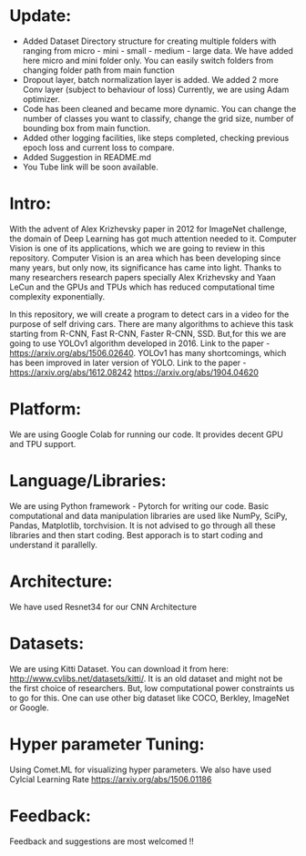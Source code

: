 # Update:  
- Added Dataset Directory structure for creating multiple folders with ranging from micro - mini - small - medium - large data. We have added here micro and mini folder only. You can easily switch folders from changing folder path from main function
- Dropout layer, batch normalization layer is added. We added 2 more Conv layer (subject to behaviour of loss) Currently, we are using Adam optimizer. 
- Code has been cleaned and became more dynamic. You can change the number of classes you want to classify, change the grid size,      number of bounding box from main function.
- Added other logging facilities, like steps completed, checking previous epoch loss and current loss to compare.
- Added Suggestion in README.md
- You Tube link will be soon available.

# Intro:
With the advent of Alex Krizhevsky paper in 2012 for ImageNet challenge, the domain of Deep Learning has got much attention needed to it.
Computer Vision is one of its applications, which we are going to review in this repository.
Computer Vision is an area which has been developing since many years, but only now, its significance has came into light. Thanks to many researchers research papers specially Alex Krizhevsky and Yaan LeCun and the GPUs and TPUs which has reduced computational time complexity exponentially.

In this repository, we will create a program to detect cars in a video for the purpose of self driving cars. There are many algorithms to achieve this task starting from R-CNN, Fast R-CNN, Faster R-CNN, SSD. But,for this we are going to use YOLOv1 algorithm developed in 2016. Link to the paper - https://arxiv.org/abs/1506.02640. 
YOLOv1 has many shortcomings, which has been improved in later version of YOLO. Link to the paper - https://arxiv.org/abs/1612.08242 https://arxiv.org/abs/1904.04620


# Platform: 
We are using Google Colab for running our code. It provides decent GPU and TPU support.

# Language/Libraries:
We are using Python framework - Pytorch  for writing our code. Basic computational and data manipulation libraries are used like NumPy, SciPy, Pandas, Matplotlib, torchvision. It is not advised to go through all these libraries and then start coding. Best apporach is to start coding and understand it parallelly.

# Architecture:
We have used Resnet34 for our CNN Architecture

# Datasets:
We are using Kitti Dataset. You can download it from here: http://www.cvlibs.net/datasets/kitti/. It is an old dataset and might not be the first choice of researchers. But, low computational power constraints us to go for this. One can use other big dataset like COCO, Berkley, ImageNet or Google.

# Hyper parameter Tuning:
Using Comet.ML for visualizing hyper parameters. We also have used Cylcial Learning Rate https://arxiv.org/abs/1506.01186
 
# Feedback:
Feedback and suggestions are most welcomed !!
